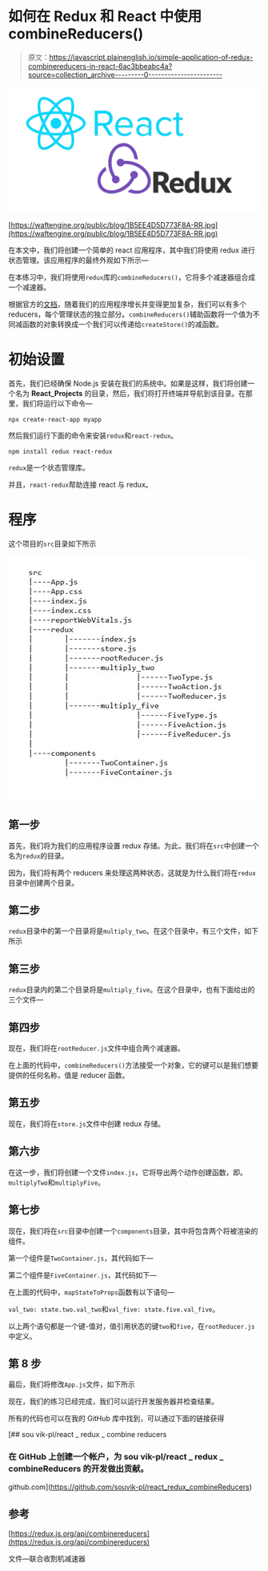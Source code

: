 # 如何在 Redux 和 React 中使用 combineReducers()

> 原文：<https://javascript.plainenglish.io/simple-application-of-redux-combinereducers-in-react-6ac3bbeabc4a?source=collection_archive---------0----------------------->

![](img/c3998f46aacfe23de081b3b6f6d7a285.png)

[https://waftengine.org/public/blog/1B5EE4D5D773F8A-RR.jpg](https://waftengine.org/public/blog/1B5EE4D5D773F8A-RR.jpg)

在本文中，我们将创建一个简单的 react 应用程序，其中我们将使用 redux 进行状态管理。该应用程序的最终外观如下所示—

在本练习中，我们将使用`redux`库的`combineReducers()`，它将多个减速器组合成一个减速器。

根据官方的[文档](https://redux.js.org/api/combinereducers)，随着我们的应用程序增长并变得更加复杂，我们可以有多个 reducers，每个管理状态的独立部分。`combineReducers()`辅助函数将一个值为不同减函数的对象转换成一个我们可以传递给`createStore()`的减函数。

# 初始设置

首先，我们已经确保 Node.js 安装在我们的系统中。如果是这样，我们将创建一个名为 **React_Projects** 的目录，然后，我们将打开终端并导航到该目录。在那里，我们将运行以下命令—

```
npx create-react-app myapp
```

然后我们运行下面的命令来安装`redux`和`react-redux`。

```
npm install redux react-redux
```

`redux`是一个状态管理库。

并且，`react-redux`帮助连接 react 与 redux。

# 程序

这个项目的`src`目录如下所示

![](img/be17dbe317131ab7f0daee9257dfc625.png)

## **第一步**

首先，我们将为我们的应用程序设置 redux 存储。为此，我们将在`src`中创建一个名为`redux`的目录。

因为，我们将有两个 reducers 来处理这两种状态，这就是为什么我们将在`redux`目录中创建两个目录。

## **第二步**

`redux`目录中的第一个目录将是`multiply_two`。在这个目录中，有三个文件，如下所示

## **第三步**

`redux`目录内的第二个目录将是`multiply_five`。在这个目录中，也有下面给出的三个文件—

## **第四步**

现在，我们将在`rootReducer.js`文件中组合两个减速器。

在上面的代码中，`combineReducers()`方法接受一个对象，它的键可以是我们想要提供的任何名称，值是 reducer 函数。

## **第五步**

现在，我们将在`store.js`文件中创建 redux 存储。

## **第六步**

在这一步，我们将创建一个文件`index.js`，它将导出两个动作创建函数，即。`multiplyTwo`和`multiplyFive`。

## **第七步**

现在，我们将在`src`目录中创建一个`components`目录，其中将包含两个将被渲染的组件。

第一个组件是`TwoContainer.js`，其代码如下—

第二个组件是`FiveContainer.js`，其代码如下—

在上面的代码中，`mapStateToProps`函数有以下语句—

`val_two: state.two.val_two`和`val_five: state.five.val_five`。

以上两个语句都是一个键-值对，值引用状态的键`two`和`five`，在`rootReducer.js`中定义。

## **第 8 步**

最后，我们将修改`App.js`文件，如下所示

现在，我们的练习已经完成，我们可以运行开发服务器并检查结果。

所有的代码也可以在我的 GitHub 库中找到，可以通过下面的链接获得

[](https://github.com/souvik-pl/react_redux_combineReducers) [## sou vik-pl/react _ redux _ combine reducers

### 在 GitHub 上创建一个帐户，为 sou vik-pl/react _ redux _ combineReducers 的开发做出贡献。

github.com](https://github.com/souvik-pl/react_redux_combineReducers) 

## 参考

[https://redux.js.org/api/combinereducers](https://redux.js.org/api/combinereducers)

文件—联合收割机减速器